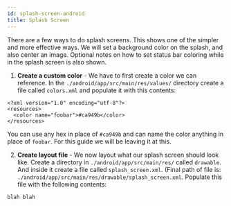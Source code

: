 ```yaml
---
id: splash-screen-android
title: Splash Screen
---
```


There are a few ways to do splash screens. This shows one of the simpler and more effective ways. We will set a background color on the splash, and also center an image. Optional notes on how to set status bar coloring while in the splash screen is also shown.

1. **Create a custom color** - We have to first create a color we can reference. In the `./android/app/src/main/res/values/` directory create a file called `colors.xml` and populate it with this contents:
  
  ```
  <?xml version="1.0" encoding="utf-8"?>
  <resources>
    <color name="foobar">#ca949b</color>
  </resources>
  ```
  
  You can use any hex in place of `#ca949b` and can name the color anything in place of `foobar`. For this guide we will be leaving it at this.
  
2. **Create layout file** - We now layout what our splash screen should look like. Create a directory in `./android/app/src/main/res/` called `drawable`. And inside it create a file called `splash_screen.xml`. (Final path of file is: `./android/app/src/main/res/drawable/splash_screen.xml`. Populate this file with the following contents:

  ```
  blah blah
  ```
